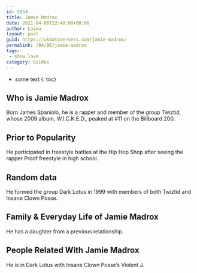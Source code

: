 ```yaml
---
id: 5954
title: Jamie Madrox
date: 2021-04-06T22:48:08+00:00
author: Laima
layout: post
guid: https://ukdataservers.com/jamie-madrox/
permalink: /04/06/jamie-madrox
tags:
 - show love
category: Guides
---
```


* some text
{: toc}


## Who is Jamie Madrox
                  
                  
                  
Born James Spaniolo, he is a rapper and member of the group Twiztid, whose 2009 album, W.I.C.K.E.D., peaked at #11 on the Billboard 200.
                  
              
            
              
            
                
                
                
## Prior to Popularity
                  
                  
                  
He participated in freestyle battles at the Hip Hop Shop after seeing the rapper Proof freestyle in high school.
                  
              
            
              
            
                
                
                
## Random data
                  
                  
                  
He formed the group Dark Lotus in 1999 with members of both Twiztid and Insane Clown Posse.
                  
              
            
              
            
                
                
                
## Family & Everyday Life of Jamie Madrox
                  
                  
                  
He has a daughter from a previous relationship.
                  
              
            
              
            
                
                
                
## People Related With Jamie Madrox
                  
                  
                  
He is in Dark Lotus with Insane Clown Posse&#8217;s Violent J.
                  
              
            
              
            
                
              
            
              
              
            
            
              
            
          
          
          